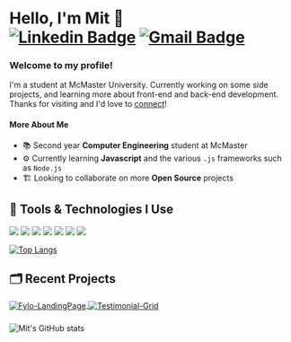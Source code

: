 # Hello, I'm Mit 👋 <br />[![Linkedin Badge](https://img.shields.io/badge/-LinkedIn-blue?style=flat&logo=Linkedin&logoColor=white&link=https://www.linkedin.com/in/mit7/)](https://www.linkedin.com/in/mit7/) [![Gmail Badge](https://img.shields.io/badge/-Gmail-c14438?style=flat&logo=Gmail&logoColor=white&link=mailto:patem97@mcmaster.ca)](mailto:patem97@mcmaster.ca)

### Welcome to my profile! 
I'm a student at McMaster University. Currently working on some side projects, and learning more about front-end and back-end development. Thanks for visiting and I'd love to [connect](https://www.linkedin.com/in/mit7/)!

#### More About Me
- 📚 Second year **Computer Engineering** student at McMaster
- ⚙️ Currently learning **Javascript** and the various `.js` frameworks such as `Node.js`
- 🏗️ Looking to collaborate on more **Open Source** projects


## 🔧 Tools & Technologies I Use
![](https://img.shields.io/badge/Code-Python-informational?style=flat&logo=python&logoColor=white&color=6aa6f8)
![](https://img.shields.io/badge/Code-Java-informational?style=flat&logo=java&logoColor=white&color=6aa6f8)
![](https://img.shields.io/badge/Code-JavaScript-informational?style=flat&logo=javascript&logoColor=white&color=6aa6f8)
![](https://img.shields.io/badge/Code-HTML-informational?style=flat&logo=html5&logoColor=white&color=6aa6f8)
![](https://img.shields.io/badge/Code-CSS-informational?style=flat&logo=css3&logoColor=white&color=6aa6f8)
![](https://img.shields.io/badge/OS-Windows-informational?style=flat&logo=windows&logoColor=white&color=6aa6f8)
![](https://img.shields.io/badge/Editor-VS_Code-informational?style=flat&logo=visual-studio-code&logoColor=white&color=6aa6f8)

[![Top Langs](https://github-readme-stats.vercel.app/api/top-langs/?username=mitp7&layout=compact&bg_color=22272E&text_color=8A919A&title_color=69A5F7)](https://github.com/mitp7/github-readme-stats)

## 🗂️ Recent Projects

<a href="https://github.com/mitp7/Fylo-LandingPage">
  <img align="center" src="https://github-readme-stats.vercel.app/api/pin/?username=mitp7&repo=Fylo-LandingPage&show_icons=true&line_height=50&title_color=6aa6f8&text_color=8a919a&icon_color=6aa6f8&bg_color=22272e" alt="Fylo-LandingPage" />
</a>

<a href="https://github.com/mitp7/Testimonial-Grid">
  <img align="center" src="https://github-readme-stats.vercel.app/api/pin/?username=mitp7&repo=Testimonial-Grid&show_icons=true&line_height=27&title_color=6aa6f8&text_color=8a919a&icon_color=6aa6f8&bg_color=22272e" alt="Testimonial-Grid" /> 
</a>

###
![Mit's GitHub stats](https://github-readme-stats.vercel.app/api?username=mitp7&count_private=true&show_icons=true&hide=stars&bg_color=22272E&icon_color=69A5F7&text_color=8A919A&title_color=69A5F7)

<!--
![](https://img.shields.io/badge/Shell-Bash-informational?style=flat&logo=gnu-bash&logoColor=white&color=6aa6f8)
![](https://img.shields.io/badge/Tools-PostgreSQL-informational?style=flat&logo=postgresql&logoColor=white&color=6aa6f8)
![](https://img.shields.io/badge/Tools-Docker-informational?style=flat&logo=docker&logoColor=white&color=6aa6f8)
![](https://img.shields.io/badge/Tools-Kubernetes-informational?style=flat&logo=kubernetes&logoColor=white&color=6aa6f8)
-->

